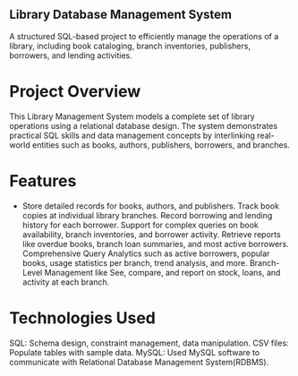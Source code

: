 ## Library Database Management System
A structured SQL-based project to efficiently manage the operations of a library, including book cataloging, branch inventories, publishers, borrowers, and lending activities.

# Project Overview
This Library Management System models a complete set of library operations using a relational database design. The system demonstrates practical SQL skills and data management concepts by interlinking real-world entities such as books, authors, publishers, borrowers, and branches.

# Features
- Store detailed records for books, authors, and publishers.
Track book copies at individual library branches.
Record borrowing and lending history for each borrower.
Support for complex queries on book availability, branch inventories, and borrower activity.
Retrieve reports like overdue books, branch loan summaries, and most active borrowers.
Comprehensive Query Analytics such as active borrowers, popular books, usage statistics per branch, trend analysis, and more.
Branch-Level Management like See, compare, and report on stock, loans, and activity at each branch.

# Technologies Used
SQL: Schema design, constraint management, data manipulation.
CSV files: Populate tables with sample data.
MySQL: Used MySQL software to communicate with Relational Database Management System(RDBMS).
